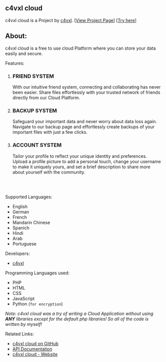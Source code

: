 ## c4vxl cloud
c4vxl cloud is a Project by [c4vxl](https://c4vxl.de/).    [[View Project Page](https://info.c4vxl.de/proj/?id=0)]   [[Try here](https://cloud.c4vxl.de/)]

## About:
c4vxl cloud is a free to use cloud Platform where you can store your data easily and secure.

Features:
1. ### FRIEND SYSTEM
   With our intuitive friend system, connecting and collaborating has never been easier. Share files effortlessly with your trusted network of friends directly from our Cloud Platform.
   
3. ### BACKUP SYSTEM
   Safeguard your important data and never worry about data loss again. Navigate to our backup page and effortlessly create backups of your important files with just a few clicks.
   
4. ### ACCOUNT SYSTEM
   Tailor your profile to reflect your unique identity and preferences. Upload a profile picture to add a personal touch, change your username to make it uniquely yours, and set a brief description to share more about yourself with the community.

<br><br>

Supported Languages:
- English
- German
- French
- Mandarin Chinese
- Spanich
- Hindi
- Arab
- Portuguese

Developers:
- [c4vxl](https://c4vxl.de/)

Programming Languages used:
- PHP
- HTML
- CSS
- JavaScript
- Python (`for encryption`)

_Note: c4vxl cloud was a try of writing a Cloud Application without using **ANY** libraries except for the default php libraries! So all of the code is written by myself!_

Related Links:
- [c4vxl cloud on GitHub](https://github.com/c4vxl-cloud)
- [API Documentation](https://github.com/c4vxl-cloud/API-Documentation)
- [c4vxl cloud - Website](https://cloud.c4vxl.de/)
